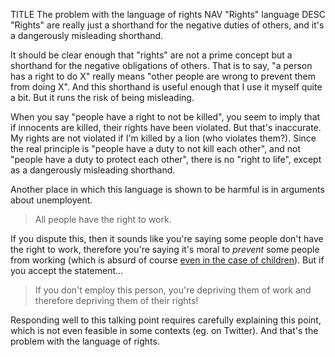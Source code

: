 TITLE The problem with the language of rights
NAV "Rights" language
DESC "Rights" are really just a shorthand for the negative duties of others, and it's a dangerously misleading shorthand.

It should be clear enough that "rights" are not a prime concept but a shorthand for the negative obligations of others. That is to say, "a person has a right to do X" really means "other people are wrong to prevent them from doing X". And this shorthand is useful enough that I use it myself quite a bit. But it runs the risk of being misleading.

When you say "people have a right to not be killed", you seem to imply that if innocents are killed, their rights have been violated. But that's inaccurate. My rights are not violated if I'm killed by a lion (who violates them?). Since the real principle is "people have a duty to not kill each other", and not "people have a duty to protect each other", there is no "right to life", except as a dangerously misleading shorthand.

Another place in which this language is shown to be harmful is in arguments about unemployent.

> All people have the right to work.

If you dispute this, then it sounds like you're saying some people don't have the right to work, therefore you're saying it's moral to *prevent* some people from working (which is absurd of course [even in the case of children](sheltering_children)). But if you accept the statement...

> If you don't employ this person, you're depriving them of work and therefore depriving them of their rights!

Responding well to this talking point requires carefully explaining this point, which is not even feasible in some contexts (eg. on Twitter). And that's the problem with the language of rights.
